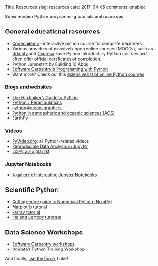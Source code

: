 Title: Resources
slug: resources
date: 2017-04-05
comments: enabled

Some modern Python programming tutorials and resources

## General educational resources
* [Codecademy](https://www.codecademy.com/learn/python) - interactive python course for complete beginners
* Various providers of massively open online courses (MOOCs), such as [Udacity](https://www.udacity.com/) and [Couresa](https://www.coursera.org/courses?search=python) have Python introductory Python courses and often offer official certificates of completion.
* [Python Jumpstart by Building 10 Apps](https://training.talkpython.fm/courses/explore_python_jumpstart/python-language-jumpstart-building-10-apps)
* [Software Carpentry's Programming with Python](http://swcarpentry.github.io/python-novice-inflammation/)
* Want more? Check out this [extensive list of online Python courses](http://bafflednerd.com/learn-python-online/)

### Blogs and websites
* [The Hitchhiker’s Guide to Python](http://docs.python-guide.org/en/latest/)
* [Pythonic Perambulations](https://jakevdp.github.io/)
* [python4oceanographers](https://ocefpaf.github.io/python4oceanographers/)
* [Python in atmospheric and oceanic sciences (AOS)](http://pyaos.johnny-lin.com/)
* [EarthPy](http://earthpy.org/)

### Videos
* [PyVideo.org](http://pyvideo.org/): all Python-related videos
* [Reproducible Data Analysis in Jupyter](https://www.youtube.com/playlist?list=PLYCpMb24GpOC704uO9svUrihl-HY1tTJJ)
* [SciPy 2016 playlist](https://www.youtube.com/playlist?list=PLYx7XA2nY5Gf37zYZMw6OqGFRPjB1jCy6)

### Jupyter Notebooks
* [A gallery of interesting Jupyter Notebooks](https://github.com/jupyter/jupyter/wiki/A-gallery-of-interesting-Jupyter-Notebooks)

## Scientific Python
* [Cutting-edge guide to Numerical Python (NumPy)](http://www.labri.fr/perso/nrougier/from-python-to-numpy/)
* [Matplotlib tutorial](https://www.labri.fr/perso/nrougier/teaching/matplotlib/)
* [xarray tutorial](https://geohackweek.github.io/nDarrays/)
* [Iris and Cartopy tutorials](https://github.com/SciTools/courses)

## Data Science Workshops
* [Software Carpentry workshops](https://software-carpentry.org/workshops/)
* [Unidata’s Python Training Workshop](https://unidata.github.io/unidata-python-workshop/)

And finally, [use the force](http://lmgtfy.com/?q=how+to+learn+python), Luke!
